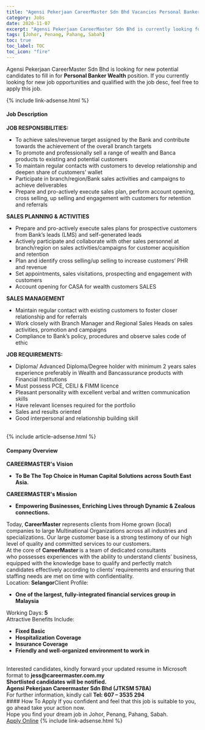 ```yaml
---
title: "Agensi Pekerjaan CareerMaster Sdn Bhd Vacancies Personal Banker Wealth" 
category: Jobs 
date: 2020-11-07 
excerpt: "Agensi Pekerjaan CareerMaster Sdn Bhd is currently looking for suitable person to fill in the Personal Banker Wealth which positioned at Johor, Penang, Pahang, Sabah" 
tags: [Johor, Penang, Pahang, Sabah] 
toc: true 
toc_label: TOC 
toc_icon: "fire" 
--- 
```


<p>Agensi Pekerjaan CareerMaster Sdn Bhd is looking for new potential candidates to fill in for <b>Personal Banker Wealth</b> position. If you currently looking for new job opportunities and qualified with the job desc, feel free to apply this job.
</p>{% include link-adsense.html %} 
<div><div><div><h4>Job Description</h4></div></div><div><div><span><div><div><strong>JOB RESPONSIBILITIES:</strong><ul><li>To achieve sales/revenue target assigned by the Bank and contribute towards the achievement of the overall branch targets&#160;</li><li>To promote and professionally sell a range of wealth and Banca products to existing and potential customers&#160;</li><li>To maintain regular contacts with customers to develop relationship and deepen share of customers&#8217; wallet&#160;</li><li>Participate in branch/region/Bank sales activities and campaigns to achieve deliverables&#160;</li><li>Prepare and pro-actively execute sales plan, perform account opening, cross selling, up selling and engagement with customers for retention and referrals</li></ul><div><strong>SALES PLANNING &amp; ACTIVITIES&#160;</strong></div><ul><li>Prepare and pro-actively execute sales plans for prospective customers from Bank&#8217;s leads (LMS) and self-generated leads&#160;</li><li>Actively participate and collaborate with other sales personnel at branch/region on sales activities/campaigns for customer acquisition and retention&#160;&#160;</li><li>Plan and identify cross selling/up selling to increase customers&#8217; PHR and revenue&#160;</li><li>Set appointments, sales visitations, prospecting and engagement with customers&#160;</li><li>Account opening for CASA for wealth customers SALES</li></ul><strong>SALES MANAGEMENT</strong><ul><li>Maintain regular contact with existing customers to foster closer relationship and for referrals&#160;</li><li>Work closely with Branch Manager and Regional Sales Heads on sales activities, promotion and campaigns</li><li>Compliance to Bank&#8217;s policy, procedures and observe sales code of ethic</li></ul><div><strong>JOB REQUIREMENTS:</strong></div><ul><li>Diploma/ Advanced Diploma/Degree holder with minimum 2 years sales experience preferably in Wealth and Bancassurance products with Financial Institutions&#160;</li><li>Must possess PCE, CEILI &amp; FIMM licence&#160;</li><li>Pleasant personality with excellent verbal and written communication skills&#160;</li><li>Have relevant licenses required for the portfolio&#160;</li><li>Sales and results oriented&#160;</li><li>Good interpersonal and relationship building skill<br>&#160;</li></ul></div></div></span></div></div></div> 
{% include article-adsense.html %} 
<div><div><div><h4>Company Overview</h4></div></div><div><div><span><div><div><div><strong>CAREERMASTER's&#160;</strong><strong>V</strong><strong>ision</strong></div><ul><li><strong>To Be The Top Choice in Human Capital Solutions across South East Asia.</strong></li></ul><div><strong>CAREERMASTER's Mission</strong></div><ul><li><strong>Empowering Businesses, Enriching Lives through Dynamic &amp; Zealous connections.</strong></li></ul><div>Today, <strong>CareerMaster</strong> represents clients from Home grown (local) companies to large Multinational Organizations across all industries&#160;and specializations. Our large customer base is a strong testimony of our high level of quality and committed services to our customers.</div><div>At the core of <strong>CareerMaster </strong>is a team of dedicated consultants who&#160;possesses experiences with the ability&#160;to understand clients&#8217; business, equipped with the knowledge base to qualify and perfectly match candidates effectively according to clients&#8217; requirements and ensuring that staffing needs are met on time with confidentiality.&#160;</div></div><div>Location: <strong>Selangor</strong>Client Profile:<ul><li><strong>One of the largest, fully-integrated financial services group in Malaysia</strong></li></ul><div>Working Days: <strong>5</strong></div><div>Attractive Benefits Include:</div><ul><li><strong>Fixed Basic</strong></li><li><strong>Hospitalization Coverage</strong></li><li><strong>Insurance Coverage</strong></li><li><strong>Friendly and well-organized environment to work in</strong></li></ul><div><strong>&#8203;</strong></div></div><div>Interested candidates, kindly forward your updated resume in Microsoft format to <strong>jess@careermaster.com.my</strong><div><strong>Shortlisted candidates will be notified.</strong></div><strong>Agensi Pekerjaan Careermaster Sdn Bhd (JTKSM 578A)</strong><br>For further information, kindly call <strong>Tel: 607 &#8211; 3535 294</strong></div></div></span></div></div></div> 
#### How To Apply 
If you confident and feel that this job is suitable to you, go ahead take your action now. <br/> 
Hope you find your dream job in Johor, Penang, Pahang, Sabah. <br/> 
<a href="https://www.jobstreet.com.my/en/job/personal-banker-wealth-4419603?jobId=jobstreet-my-job-4419603&sectionRank=13&token=0~02ac2a82-081c-4332-aadc-b19b9fad67d8&fr=SRP%20View%20In%20New%20Ta" class="btn btn--info" target="_blank" rel="nofollow noopenner">Apply Online</a> 
{% include link-adsense.html %} 